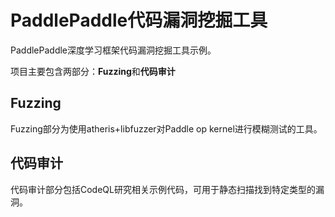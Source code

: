# PaddlePaddle代码漏洞挖掘工具

PaddlePaddle深度学习框架代码漏洞挖掘工具示例。

项目主要包含两部分：**Fuzzing**和**代码审计**

## Fuzzing

Fuzzing部分为使用atheris+libfuzzer对Paddle op kernel进行模糊测试的工具。

## 代码审计

代码审计部分包括CodeQL研究相关示例代码，可用于静态扫描找到特定类型的漏洞。
